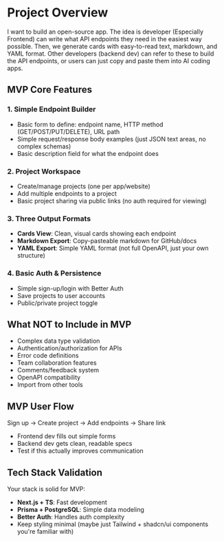 # Project Overview

I want to build an open-source app. The idea is developer (Especially Frontend) can write what API endpoints they need in the easiest way possible. Then, we generate cards with easy-to-read text, markdown, and YAML format. Other developers (backend dev) can refer to these to build the API endpoints, or users can just copy and paste them into AI coding apps.

## MVP Core Features

### 1. Simple Endpoint Builder

- Basic form to define: endpoint name, HTTP method (GET/POST/PUT/DELETE), URL path
- Simple request/response body examples (just JSON text areas, no complex schemas)
- Basic description field for what the endpoint does

### 2. Project Workspace

- Create/manage projects (one per app/website)
- Add multiple endpoints to a project
- Basic project sharing via public links (no auth required for viewing)

### 3. Three Output Formats

- **Cards View**: Clean, visual cards showing each endpoint
- **Markdown Export**: Copy-pasteable markdown for GitHub/docs
- **YAML Export**: Simple YAML format (not full OpenAPI, just your own structure)

### 4. Basic Auth & Persistence

- Simple sign-up/login with Better Auth
- Save projects to user accounts
- Public/private project toggle

## What NOT to Include in MVP

- Complex data type validation
- Authentication/authorization for APIs
- Error code definitions
- Team collaboration features
- Comments/feedback system
- OpenAPI compatibility
- Import from other tools

## MVP User Flow

Sign up → Create project → Add endpoints → Share link

- Frontend dev fills out simple forms
- Backend dev gets clean, readable specs
- Test if this actually improves communication

## Tech Stack Validation

Your stack is solid for MVP:

- **Next.js + TS**: Fast development
- **Prisma + PostgreSQL**: Simple data modeling
- **Better Auth**: Handles auth complexity
- Keep styling minimal (maybe just Tailwind + shadcn/ui components you're familiar with)

